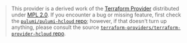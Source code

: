 > This provider is a derived work of the [Terraform Provider](https://github.com/terraform-providers/terraform-provider-hcloud)
> distributed under [MPL 2.0](https://www.mozilla.org/en-US/MPL/2.0/). If you encounter a bug or missing feature,
> first check the [`pulumi/pulumi-hcloud` repo](https://github.com/pulumi/pulumi-hcloud/issues); however, if that doesn't turn up anything,
> please consult the source [`terraform-providers/terraform-provider-hcloud` repo](https://github.com/terraform-providers/terraform-provider-hcloud/issues).
